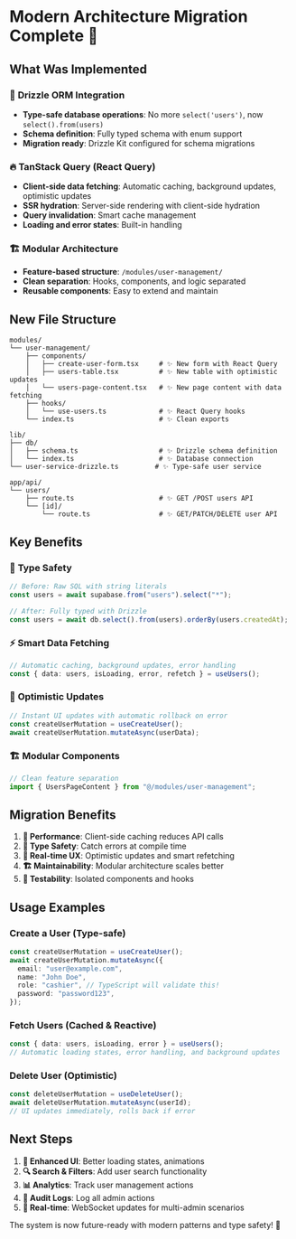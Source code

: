 # Modern Architecture Migration Complete 🚀

## What Was Implemented

### 🔄 **Drizzle ORM Integration**

- **Type-safe database operations**: No more `select('users')`, now `select().from(users)`
- **Schema definition**: Fully typed schema with enum support
- **Migration ready**: Drizzle Kit configured for schema migrations

### 🔥 **TanStack Query (React Query)**

- **Client-side data fetching**: Automatic caching, background updates, optimistic updates
- **SSR hydration**: Server-side rendering with client-side hydration
- **Query invalidation**: Smart cache management
- **Loading and error states**: Built-in handling

### 🏗️ **Modular Architecture**

- **Feature-based structure**: `/modules/user-management/`
- **Clean separation**: Hooks, components, and logic separated
- **Reusable components**: Easy to extend and maintain

## New File Structure

```
modules/
└── user-management/
    ├── components/
    │   ├── create-user-form.tsx     # ✨ New form with React Query
    │   ├── users-table.tsx          # ✨ New table with optimistic updates
    │   └── users-page-content.tsx   # ✨ New page content with data fetching
    ├── hooks/
    │   └── use-users.ts             # ✨ React Query hooks
    └── index.ts                     # ✨ Clean exports

lib/
├── db/
│   ├── schema.ts                    # ✨ Drizzle schema definition
│   └── index.ts                     # ✨ Database connection
└── user-service-drizzle.ts         # ✨ Type-safe user service

app/api/
└── users/
    ├── route.ts                     # ✨ GET /POST users API
    └── [id]/
        └── route.ts                 # ✨ GET/PATCH/DELETE user API
```

## Key Benefits

### 🎯 **Type Safety**

```typescript
// Before: Raw SQL with string literals
const users = await supabase.from("users").select("*");

// After: Fully typed with Drizzle
const users = await db.select().from(users).orderBy(users.createdAt);
```

### ⚡ **Smart Data Fetching**

```typescript
// Automatic caching, background updates, error handling
const { data: users, isLoading, error, refetch } = useUsers();
```

### 🔄 **Optimistic Updates**

```typescript
// Instant UI updates with automatic rollback on error
const createUserMutation = useCreateUser();
await createUserMutation.mutateAsync(userData);
```

### 🏗️ **Modular Components**

```typescript
// Clean feature separation
import { UsersPageContent } from "@/modules/user-management";
```

## Migration Benefits

1. **🚀 Performance**: Client-side caching reduces API calls
2. **🎯 Type Safety**: Catch errors at compile time
3. **🔄 Real-time UX**: Optimistic updates and smart refetching
4. **🏗️ Maintainability**: Modular architecture scales better
5. **🧪 Testability**: Isolated components and hooks

## Usage Examples

### Create a User (Type-safe)

```typescript
const createUserMutation = useCreateUser();
await createUserMutation.mutateAsync({
  email: "user@example.com",
  name: "John Doe",
  role: "cashier", // TypeScript will validate this!
  password: "password123",
});
```

### Fetch Users (Cached & Reactive)

```typescript
const { data: users, isLoading, error } = useUsers();
// Automatic loading states, error handling, and background updates
```

### Delete User (Optimistic)

```typescript
const deleteUserMutation = useDeleteUser();
await deleteUserMutation.mutateAsync(userId);
// UI updates immediately, rolls back if error
```

## Next Steps

1. **🎨 Enhanced UI**: Better loading states, animations
2. **🔍 Search & Filters**: Add user search functionality
3. **📊 Analytics**: Track user management actions
4. **🔐 Audit Logs**: Log all admin actions
5. **📱 Real-time**: WebSocket updates for multi-admin scenarios

The system is now future-ready with modern patterns and type safety! 🎉

